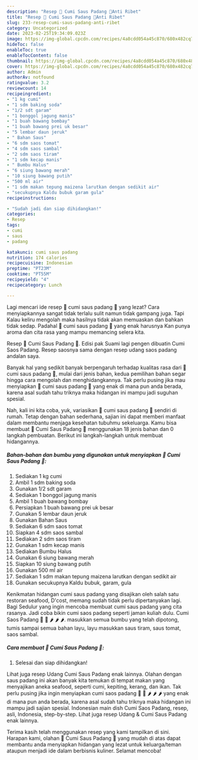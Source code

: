 ```yaml
---
description: "Resep 🦑 Cumi Saus Padang 🦑Anti Ribet"
title: "Resep 🦑 Cumi Saus Padang 🦑Anti Ribet"
slug: 233-resep-cumi-saus-padang-anti-ribet
category: Uncategorized
date: 2023-02-25T19:34:09.023Z
image: https://img-global.cpcdn.com/recipes/4a8cdd054a45c870/680x482cq70/cumi-saus-padang-foto-resep-utama.jpg
hideToc: false
enableToc: true
enableTocContent: false
thumbnail: https://img-global.cpcdn.com/recipes/4a8cdd054a45c870/680x482cq70/cumi-saus-padang-foto-resep-utama.jpg
cover: https://img-global.cpcdn.com/recipes/4a8cdd054a45c870/680x482cq70/cumi-saus-padang-foto-resep-utama.jpg
author: Admin
authorAv: notfound
ratingvalue: 3.2
reviewcount: 14
recipeingredient:
- "1 kg cumi"
- "1 sdm baking soda"
- "1/2 sdt garam"
- "1 bonggol jagung manis"
- "1 buah bawang bombay"
- "1 buah bawang prei uk besar"
- "5 lembar daun jeruk"
- " Bahan Saus"
- "6 sdm saos tomat"
- "4 sdm saos sambal"
- "2 sdm saos tiram"
- "1 sdm kecap manis"
- " Bumbu Halus"
- "6 siung bawang merah"
- "10 siung bawang putih"
- "500 ml air"
- "1 sdm makan tepung maizena larutkan dengan sedikit air"
- "secukupnya Kaldu bubuk garam gula"
recipeinstructions:

- "Sudah jadi dan siap dihidangkan!"
categories:
- Resep
tags:
- cumi
- saus
- padang

katakunci: cumi saus padang 
nutrition: 174 calories
recipecuisine: Indonesian
preptime: "PT23M"
cooktime: "PT55M"
recipeyield: "4"
recipecategory: Lunch

---
```



Lagi mencari ide resep 🦑 cumi saus padang 🦑 yang lezat? Cara menyiapkannya sangat tidak terlalu sulit namun tidak gampang juga. Tapi Kalau keliru mengolah maka hasilnya tidak akan memuaskan dan bahkan tidak sedap. Padahal 🦑 cumi saus padang 🦑 yang enak harusnya Kan punya aroma dan cita rasa yang mampu memancing selera kita.


Resep 🦑 Cumi Saus Padang 🦑. Edisi pak Suami lagi pengen dibuatin Cumi Saos Padang. Resep saosnya sama dengan resep udang saos padang andalan saya.

Banyak hal yang sedikit banyak berpengaruh terhadap kualitas rasa dari 🦑 cumi saus padang 🦑, mulai dari jenis bahan, kedua pemilihan bahan segar hingga cara mengolah dan menghidangkannya. Tak perlu pusing jika mau menyiapkan 🦑 cumi saus padang 🦑 yang enak di mana pun anda berada, karena asal sudah tahu triknya maka hidangan ini mampu jadi suguhan spesial.


Nah, kali ini kita coba, yuk, variasikan 🦑 cumi saus padang 🦑 sendiri di rumah. Tetap dengan bahan sederhana, sajian ini dapat memberi manfaat dalam membantu menjaga kesehatan tubuhmu sekeluarga. Kamu bisa membuat 🦑 Cumi Saus Padang 🦑 menggunakan 18 jenis bahan dan 0 langkah pembuatan. Berikut ini langkah-langkah untuk membuat hidangannya.

<!--inarticleads1-->

##### Bahan-bahan dan bumbu yang digunakan untuk menyiapkan 🦑 Cumi Saus Padang 🦑:

1. Sediakan 1 kg cumi
1. Ambil 1 sdm baking soda
1. Gunakan 1/2 sdt garam
1. Sediakan 1 bonggol jagung manis
1. Ambil 1 buah bawang bombay
1. Persiapkan 1 buah bawang prei uk besar
1. Gunakan 5 lembar daun jeruk
1. Gunakan  Bahan Saus
1. Sediakan 6 sdm saos tomat
1. Siapkan 4 sdm saos sambal
1. Sediakan 2 sdm saos tiram
1. Gunakan 1 sdm kecap manis
1. Sediakan  Bumbu Halus
1. Gunakan 6 siung bawang merah
1. Siapkan 10 siung bawang putih
1. Gunakan 500 ml air
1. Sediakan 1 sdm makan tepung maizena larutkan dengan sedikit air
1. Gunakan secukupnya Kaldu bubuk, garam, gula


Kenikmatan hidangan cumi saus padang yang disajikan oleh salah satu restoran seafood, D&#39;cost, memang sudah tidak perlu dipertanyakan lagi. Bagi Sedulur yang ingin mencoba membuat cumi saus padang yang cita rasanya. Jadi coba bikin cumi saos padang seperti jaman kuliah dulu. Cumi Saos Padang 🦑 🦑 🌶 🌶 🌶. masukkan semua bumbu yang telah dipotong, tumis sampai semua bahan layu, layu masukkan saus tiram, saus tomat, saos sambal. 

<!--inarticleads2-->

##### Cara membuat 🦑 Cumi Saus Padang 🦑:


1. Selesai dan siap dihidangkan!

Lihat juga resep Udang Cumi Saus Padang enak lainnya. Olahan dengan saus padang ini akan banyak kita temukan di tempat makan yang menyajikan aneka seafood, seperti cumi, kepiting, kerang, dan ikan. Tak perlu pusing jika ingin menyiapkan cumi saos padang 🦑 🦑 🌶 🌶 🌶 yang enak di mana pun anda berada, karena asal sudah tahu triknya maka hidangan ini mampu jadi sajian spesial. Indonesian main dish Cumi Saos Padang, resep, asli, Indonesia, step-by-step. Lihat juga resep Udang &amp; Cumi Saus Padang enak lainnya. 

Terima kasih telah menggunakan resep yang kami tampilkan di sini. Harapan kami, olahan 🦑 Cumi Saus Padang 🦑 yang mudah di atas dapat membantu anda menyiapkan hidangan yang lezat untuk keluarga/teman ataupun menjadi ide dalam berbisnis kuliner. Selamat mencoba!
